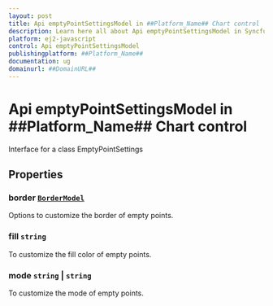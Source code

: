 ```yaml
---
layout: post
title: Api emptyPointSettingsModel in ##Platform_Name## Chart control | Syncfusion
description: Learn here all about Api emptyPointSettingsModel in Syncfusion ##Platform_Name## Chart control of Syncfusion Essential JS 2 and more.
platform: ej2-javascript
control: Api emptyPointSettingsModel 
publishingplatform: ##Platform_Name##
documentation: ug
domainurl: ##DomainURL##
---
```


# Api emptyPointSettingsModel in ##Platform_Name## Chart control

Interface for a class EmptyPointSettings

## Properties

### border [`BorderModel`](./api-borderModel.html)

Options to customize the border of empty points.

### fill `string`

To customize the fill color of empty points.

### mode `string` &#124;  `string`

To customize the mode of empty points.
